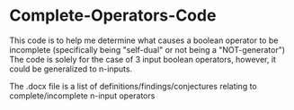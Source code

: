 # Complete-Operators-Code
This code is to help me determine what causes a boolean operator to be incomplete (specifically being "self-dual" or not being a "NOT-generator")
The code is solely for the case of 3 input boolean operators, however, it could be generalized to n-inputs.

The .docx file is a list of definitions/findings/conjectures relating to complete/incomplete n-input operators
